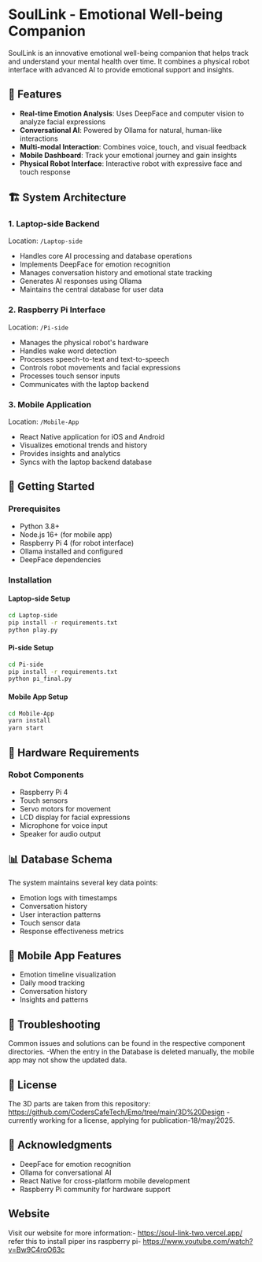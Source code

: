 # SoulLink - Emotional Well-being Companion

SoulLink is an innovative emotional well-being companion that helps track and understand your mental health over time. It combines a physical robot interface with advanced AI to provide emotional support and insights.

## 🌟 Features

- **Real-time Emotion Analysis**: Uses DeepFace and computer vision to analyze facial expressions
- **Conversational AI**: Powered by Ollama for natural, human-like interactions
- **Multi-modal Interaction**: Combines voice, touch, and visual feedback
- **Mobile Dashboard**: Track your emotional journey and gain insights
- **Physical Robot Interface**: Interactive robot with expressive face and touch response

## 🏗️ System Architecture

### 1. Laptop-side Backend
Location: `/Laptop-side`
- Handles core AI processing and database operations
- Implements DeepFace for emotion recognition
- Manages conversation history and emotional state tracking
- Generates AI responses using Ollama
- Maintains the central database for user data

### 2. Raspberry Pi Interface
Location: `/Pi-side`
- Manages the physical robot's hardware
- Handles wake word detection
- Processes speech-to-text and text-to-speech
- Controls robot movements and facial expressions
- Processes touch sensor inputs
- Communicates with the laptop backend

### 3. Mobile Application
Location: `/Mobile-App`
- React Native application for iOS and Android
- Visualizes emotional trends and history
- Provides insights and analytics
- Syncs with the laptop backend database

## 🚀 Getting Started

### Prerequisites
- Python 3.8+
- Node.js 16+ (for mobile app)
- Raspberry Pi 4 (for robot interface)
- Ollama installed and configured
- DeepFace dependencies

### Installation

#### Laptop-side Setup
```bash
cd Laptop-side
pip install -r requirements.txt
python play.py
```

#### Pi-side Setup
```bash
cd Pi-side
pip install -r requirements.txt
python pi_final.py
```

#### Mobile App Setup
```bash
cd Mobile-App
yarn install
yarn start
```

## 🤖 Hardware Requirements

### Robot Components
- Raspberry Pi 4
- Touch sensors
- Servo motors for movement
- LCD display for facial expressions
- Microphone for voice input
- Speaker for audio output

## 📊 Database Schema

The system maintains several key data points:
- Emotion logs with timestamps
- Conversation history
- User interaction patterns
- Touch sensor data
- Response effectiveness metrics

## 📱 Mobile App Features

- Emotion timeline visualization
- Daily mood tracking
- Conversation history
- Insights and patterns

## 🔧 Troubleshooting

Common issues and solutions can be found in the respective component directories.
-When the entry in the Database is deleted manually, the mobile app may not show the updated data. 

## 📜 License

The 3D parts are taken from this repository: https://github.com/CodersCafeTech/Emo/tree/main/3D%20Design
-currently working for a license, applying for publication-18/may/2025.

## 🙏 Acknowledgments

- DeepFace for emotion recognition
- Ollama for conversational AI
- React Native for cross-platform mobile development
- Raspberry Pi community for hardware support

##  Website 
Visit our website for more information:- https://soul-link-two.vercel.app/
refer this to install piper ins raspberry pi- https://www.youtube.com/watch?v=Bw9C4rqO63c
